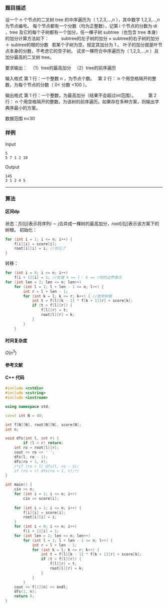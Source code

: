 ### 题目描述

设一个  n  个节点的二叉树 tree 的中序遍历为（ 1,2,3,…,n ），其中数字  1,2,3,…,n  为节点编号。
每个节点都有一个分数（均为正整数），记第  i  个节点的分数为  di ，tree 及它的每个子树都有一个加分，任一棵子树 subtree（也包含 tree 本身）的加分计算方法如下：     
subtree的左子树的加分  ×  subtree的右子树的加分  ＋  subtree的根的分数 
若某个子树为空，规定其加分为  1 。
叶子的加分就是叶节点本身的分数，不考虑它的空子树。
试求一棵符合中序遍历为（ 1,2,3,…,n ）且加分最高的二叉树 tree。

要求输出： 
（1）tree的最高加分 
（2）tree的前序遍历

输入格式
第  1  行：一个整数  n ，为节点个数。 
第  2  行： n  个用空格隔开的整数，为每个节点的分数（ 0< 分数 <100 ）。

输出格式
第  1  行：一个整数，为最高加分（结果不会超过int范围）。     
第  2  行： n  个用空格隔开的整数，为该树的前序遍历。如果存在多种方案，则输出字典序最小的方案。

数据范围
n<30 

### 样例

Input

```
5
5 7 1 2 10
```

Output

```
145
3 1 2 4 5
```

----------

### 算法
#### 区间dp

状态：$f[i][j]$表示将序列$i \sim j$合并成一棵树的最高加分，$root[i][j]$表示该方案下的树根。
初始化：
``` cpp
for (int i = 1; i <= n; i++) {
	f[i][i] = score[i];
	root[i][i] = i; //别忘了
}
```
转移：
``` cpp
for (int i = 0; i <= n; i++)
	f[i + 1][i] = 1; //处理 k == l｜ k == r时的边界情况
for (int len = 2; len <= n; len++)
	for (int l = 1; l + len - 1 <= n; l++) {
		int r = l + len - 1;
		for (int k = l; k <= r; k++) { //枚举树根
			int t = f[l][k - 1] * f[k + 1][r] + score[k];
			if (t > f[l][r]) {
				f[l][r] = t;
				root[l][r] = k;
			}
		}
	}
```
#### 时间复杂度

$O(n ^ 3)$

#### 参考文献

#### C++ 代码

``` cpp
#include <cstdio>
#include <cstring>
#include <iostream>

using namespace std;

const int N = 40;

int f[N][N], root[N][N], score[N];
int n;

void dfs(int l, int r) {
		if (l > r) return;
    int ro = root[l][r];
    cout << ro << ' ';
    dfs(l, ro - 1);
    dfs(ro + 1, r);
    /*if (ro > l) dfs(l, ro - 1);
    if (ro < r) dfs(ro + 1, r);*/
}

int main() {
    cin >> n;
    for (int i = 1; i <= n; i++)
        cin >> score[i];
    
    for (int i = 1; i <= n; i++) {
        f[i][i] = score[i];
        root[i][i] = i;
    }
    for (int i = 0; i <= n; i++)
        f[i + 1][i] = 1;
    for (int len = 2; len <= n; len++)
        for (int l = 1; l + len - 1 <= n; l++) {
            int r = l + len - 1;
            for (int k = l; k <= r; k++) {
                int t = f[l][k - 1] * f[k + 1][r] + score[k];
                if (t > f[l][r]) {
                    f[l][r] = t;
                    root[l][r] = k;
                }
            }
        }
    cout << f[1][n] << endl;
    dfs(1, n);
    return 0;
}
```